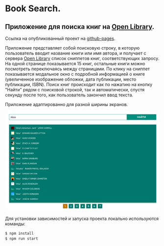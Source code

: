# Book Search.

## Приложение для поиска книг на [Open Library](https://openlibrary.org).

Ссылка на опубликованный проект на [github-pages](https://queenarizona.github.io/Book-Search/).

Приложение представляет собой поисковую строку, в которую пользователь вводит название книги или имя автора, и получает с сервера [Open Library](https://openlibrary.org) список сниппетов книг, соответствующих запросу. На одной странице показывается 15 книг, остальные книги можно посмотреть переключаясь между страницами. По клику на сниппет показывается модальное окно с подробной информацией о книге (увеличенное изображение обложки, дата публикации, место публикации, ISBN).
Поиск книг происходит как по нажатию на кнопку "Найти" рядом с поисковой строкой, так и автоматически, спустя секунду после того, как пользователь закончил ввод текста.

Приложение адаптированно для разной ширины экранов.

![](/public/booklist.png)

Для установки зависимостей и запуска проекта локально используются команды:

```sh
$ npm install
$ npm run start
```
